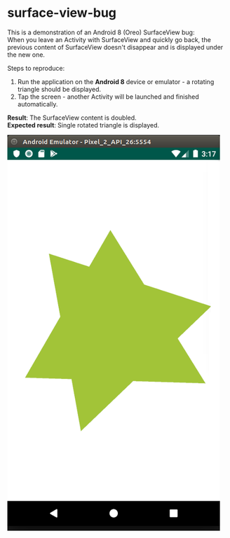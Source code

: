 # surface-view-bug

This is a demonstration of an Android 8 (Oreo) SurfaceView bug:<br>
When you leave an Activity with SurfaceView and quickly go back, the previous content of SurfaceView doesn't disappear and is displayed under the new one.

Steps to reproduce:
1. Run the application on the **Android 8** device or emulator - a rotating triangle should be displayed. 
2. Tap the screen - another Activity will be launched and finished automatically.

**Result**: The SurfaceView content is doubled.<br>
**Expected result**: Single rotated triangle is displayed.

![screenshot](https://github.com/t-artikov/surface-view-bug/blob/master/screenshots/surface-view-bug.png)
